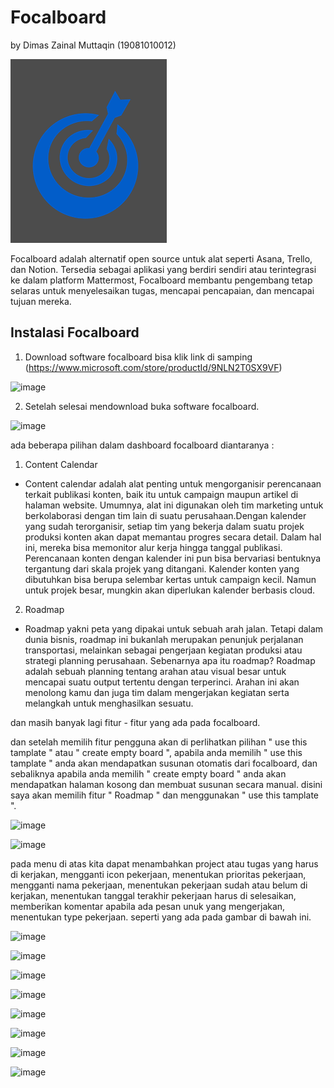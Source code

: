 # Focalboard
by Dimas Zainal Muttaqin (19081010012)

![](image/fc.png)

Focalboard adalah alternatif open source untuk alat seperti Asana, Trello, dan Notion. Tersedia sebagai aplikasi yang berdiri sendiri atau terintegrasi ke dalam platform Mattermost, Focalboard membantu pengembang tetap selaras untuk menyelesaikan tugas, mencapai pencapaian, dan mencapai tujuan mereka.

## Instalasi Focalboard
1. Download software focalboard bisa klik link di samping (https://www.microsoft.com/store/productId/9NLN2T0SX9VF)

![image](https://github.com/Dreamz21/Focalboard/assets/127491870/84f949fa-45ab-40b7-8d53-1ecc2977ce42)

2. Setelah selesai mendownload buka software focalboard.

![image](https://github.com/Dreamz21/Focalboard/assets/127491870/b5d303c8-3933-4562-8a23-351aad84efe1)

ada beberapa pilihan dalam dashboard focalboard diantaranya :
1. Content Calendar
- Content calendar adalah alat penting untuk mengorganisir perencanaan terkait publikasi konten, baik itu untuk campaign maupun artikel di halaman website. Umumnya, alat ini digunakan oleh tim marketing untuk berkolaborasi dengan tim lain di suatu perusahaan.Dengan kalender yang sudah terorganisir, setiap tim yang bekerja dalam suatu projek produksi konten akan dapat memantau progres secara detail. Dalam hal ini, mereka bisa memonitor alur kerja hingga tanggal publikasi. Perencanaan konten dengan kalender ini pun bisa bervariasi bentuknya tergantung dari skala projek yang ditangani. Kalender konten yang dibutuhkan bisa berupa selembar kertas untuk campaign kecil. Namun untuk projek besar, mungkin akan diperlukan kalender berbasis cloud.

2. Roadmap
- Roadmap yakni peta yang dipakai untuk sebuah arah jalan. Tetapi dalam dunia bisnis, roadmap ini bukanlah merupakan penunjuk perjalanan transportasi, melainkan sebagai pengerjaan kegiatan produksi atau strategi planning perusahaan. Sebenarnya apa itu roadmap? Roadmap adalah sebuah planning tentang arahan atau visual besar untuk mencapai  suatu output tertentu dengan terperinci. Arahan ini akan menolong kamu dan juga tim dalam mengerjakan kegiatan serta melangkah untuk menghasilkan sesuatu.

dan masih banyak lagi fitur - fitur yang ada pada focalboard.

dan setelah memilih fitur pengguna akan di perlihatkan pilihan " use this tamplate " atau " create empty board ", apabila anda memilih " use this tamplate " anda akan mendapatkan susunan otomatis dari focalboard, dan sebaliknya apabila anda memilih " create empty board " anda akan mendapatkan halaman kosong dan membuat susunan secara manual. disini saya akan memilih fitur " Roadmap " dan menggunakan " use this tamplate ".

![image](https://github.com/Dreamz21/Focalboard/assets/127491870/19a77dfb-ba74-486f-8a44-bfe881ade721)

![image](https://github.com/Dreamz21/Focalboard/assets/127491870/4eb7745e-1f2b-4bf3-ba90-eaca41ce8d75)


pada menu di atas kita dapat menambahkan project atau tugas yang harus di kerjakan, mengganti icon pekerjaan, menentukan prioritas pekerjaan, mengganti nama pekerjaan, menentukan pekerjaan sudah atau belum di kerjakan, menentukan tanggal terakhir pekerjaan harus di selesaikan, memberikan komentar apabila ada pesan unuk yang mengerjakan, menentukan type pekerjaan. seperti yang ada pada gambar di bawah ini.

![image](https://github.com/Dreamz21/Focalboard/assets/127491870/595a65df-b07a-48c5-8f49-2e6517d04091)

![image](https://github.com/Dreamz21/Focalboard/assets/127491870/6000741a-48ed-482f-aaa2-c1538ceb2d44)

![image](https://github.com/Dreamz21/Focalboard/assets/127491870/e93d8e41-7f93-4ee1-934e-57a973551974)

![image](https://github.com/Dreamz21/Focalboard/assets/127491870/05d878f9-f032-40ac-a697-ca27a8102dad)

![image](https://github.com/Dreamz21/Focalboard/assets/127491870/11119cc9-09b3-48dd-b606-162d7c970971)

![image](https://github.com/Dreamz21/Focalboard/assets/127491870/124b9d88-9d2a-444d-83ae-86cb11a84f60)

![image](https://github.com/Dreamz21/Focalboard/assets/127491870/3c37ea5c-2f28-4fa0-a4fb-340bdcde490f)

![image](https://github.com/Dreamz21/Focalboard/assets/127491870/42d97006-9e24-40b0-b961-95baa644b389)



